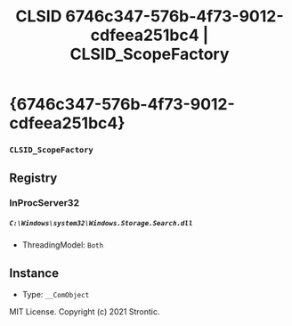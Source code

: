 ﻿---
title: "CLSID 6746c347-576b-4f73-9012-cdfeea251bc4 | CLSID_ScopeFactory"
excerpt: What is COM-Object CLSID 6746c347-576b-4f73-9012-cdfeea251bc4?
---

# {6746c347-576b-4f73-9012-cdfeea251bc4}

### `CLSID_ScopeFactory`

## Registry


### InProcServer32

##### `C:\Windows\system32\Windows.Storage.Search.dll`
* ThreadingModel: `Both`

## Instance

* Type: `__ComObject`

MIT License. Copyright (c) 2021 Strontic.


